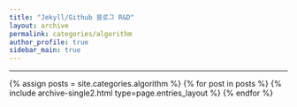 ```yaml
---
title: "Jekyll/Github 블로그 R&D"
layout: archive
permalink: categories/algorithm
author_profile: true
sidebar_main: true
---
```


***

{% assign posts = site.categories.algorithm %}
{% for post in posts %} {% include archive-single2.html type=page.entries_layout %} {% endfor %}